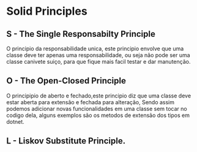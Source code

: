 # Solid Principles

## S - The Single Responsabilty Principle

O principio da responsabilidade unica, este principio envolve que uma classe deve ter apenas uma responsabilidade, ou seja não pode ser uma classe canivete suiço, para que fique mais facil testar e dar manutenção.

## O - The Open-Closed Principle

O principipio de aberto e fechado,este principio diz que uma classe deve estar aberta para extensão e fechada para alteração, Sendo assim podemos adicionar novas funcionalidades em uma classe sem tocar no codigo dela, alguns exemplos são os metodos de extensão dos tipos em dotnet.

## L - Liskov Substitute Principle.